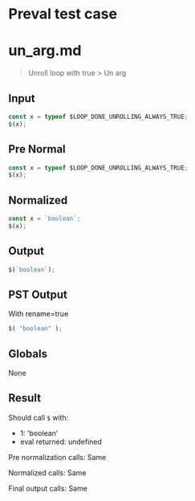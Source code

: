# Preval test case

# un_arg.md

> Unroll loop with true > Un arg
>
> 

## Input

`````js filename=intro
const x = typeof $LOOP_DONE_UNROLLING_ALWAYS_TRUE;
$(x);
`````

## Pre Normal


`````js filename=intro
const x = typeof $LOOP_DONE_UNROLLING_ALWAYS_TRUE;
$(x);
`````

## Normalized


`````js filename=intro
const x = `boolean`;
$(x);
`````

## Output


`````js filename=intro
$(`boolean`);
`````

## PST Output

With rename=true

`````js filename=intro
$( "boolean" );
`````

## Globals

None

## Result

Should call `$` with:
 - 1: 'boolean'
 - eval returned: undefined

Pre normalization calls: Same

Normalized calls: Same

Final output calls: Same
